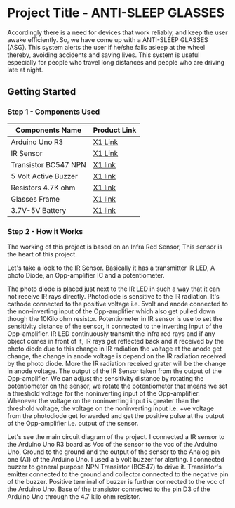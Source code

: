 # Project Title - ANTI-SLEEP GLASSES
Accordingly there is a need for devices that work reliably, and keep the user awake efficiently. So, we have come up with a ANTI-SLEEP GLASSES (ASG). This system alerts the user if he/she falls asleep at the wheel thereby, avoiding accidents and saving lives. This system is useful especially for people who travel long distances and people who are driving late at night.

## Getting Started

### Step 1 - Components Used
| Components Name | Product Link |
--- | --- |
| Arduino Uno R3 | [X1 Link](https://amzn.eu/d/6wBItzO) |
| IR Sensor | [X1 Link](https://amzn.eu/d/7M8i4vN) |
| Transistor BC547 NPN | [X1 link](https://amzn.eu/d/gvKECr3) |
| 5 Volt Active Buzzer | [X1 link](https://amzn.eu/d/6AgsWjl) |
| Resistors 4.7K ohm | [X1 link](https://amzn.eu/d/3AlVW8P) |
| Glasses Frame | [X1 link](https://amzn.eu/d/hrYkqn6) |
| 3.7V-5V Battery | [X1 link](https://amzn.eu/d/6AgsWjl) |

### Step 2 - How it Works
The working of this project is based on an Infra Red Sensor, This sensor is the heart of this project.

Let's take a look to the IR Sensor. Basically it has a transmitter IR LED, A photo Diode, an Opp-amplifier IC and a potentiometer.

The photo diode is placed just next to the IR LED in such a way that it can not receive IR rays directly. Photodiode is sensitive to the IR radiation. It's cathode connected to the positive voltage i.e. 5volt and anode connected to the non-inverting input of the Opp-amplifier which also get pulled down though the 10Kilo ohm resistor. Potentiometer in IR sensor is use to set the sensitivity distance of the sensor, it connected to the inverting input of the Opp-amplifier. IR LED continuously transmit the infra red rays and if any object comes in front of it, IR rays get reflected back and it received by the photo diode due to this change in IR radiation the voltage at the anode get change, the change in anode voltage is depend on the IR radiation received by the photo diode. More the IR radiation received grater will be the change in anode voltage. The output of the IR Sensor taken from the output of the Opp-amplifier. We can adjust the sensitivity distance by rotating the potentiometer on the sensor, we rotate the potentiometer that means we set a threshold voltage for the noninverting input of the Opp-amplifier. Whenever the voltage on the noninverting input is greater than the threshold voltage, the voltage on the noninverting input i.e. +ve voltage from the photodiode get forwarded and get the positive pulse at the output of the Opp-amplifier i.e. output of the sensor.

Let's see the main circuit diagram of the project. I connected a IR sensor to the Arduino Uno R3 board as Vcc of the sensor to the vcc of the Arduino Uno, Ground to the ground and the output of the sensor to the Analog pin one (A1) of the Arduino Uno. I used a 5 volt buzzer for alerting. I connected buzzer to general purpose NPN Transistor (BC547) to drive it. Transistor's emitter connected to the ground and collector connected to the negative pin of the buzzer. Positive terminal of buzzer is further connected to the vcc of the Arduino Uno. Base of the transistor connected to the pin D3 of the Arduino Uno through the 4.7 kilo ohm resistor.
